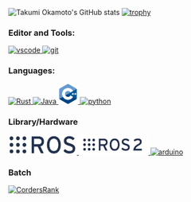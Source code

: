 ![Takumi Okamoto's GitHub stats](https://github-readme-stats.vercel.app/api?username=MrBearing&show_icons=true&count_private=true&theme=chartreuse-dark)
[![trophy](https://github-profile-trophy.vercel.app/?username=MrBearing)](https://github.com/ryo-ma/github-profile-trophy)

<h3 align="left">Editor and Tools:</h3>
<p align="left"> 
  <a href="https://code.visualstudio.com/" target="_blank"> <img src="https://www.vectorlogo.zone/logos/visualstudio_code/visualstudio_code-icon.svg" alt="vscode" width="40" height="40"/> </a> 
  <a href="https://git-scm.com/" target="_blank"> <img src="https://www.vectorlogo.zone/logos/git-scm/git-scm-icon.svg" alt="git" width="40" height="40"/> </a> 
</p>

<h3 align="left">Languages:</h3>
<p align="left"> 
  <a href="https://www.rust-lang.org/" target="_blank"> <img src="https://www.vectorlogo.zone/logos/rust-lang/rust-lang-icon.svg" alt="Rust" width="40" height="40"/> </a>
  <a href="https://www.java.com/" target="_blank"> <img src="https://www.vectorlogo.zone/logos/java/java-icon.svg" alt="Java" width="40" height="40"/> </a>
  <a href="https://isocpp.org/" target="_blank"> <img src="https://raw.githubusercontent.com/devicons/devicon/master/icons/cplusplus/cplusplus-original.svg" alt="cplusplus" width="40" height="40"/> </a>  
  <a href="https://www.python.org/" target="_blank"> <img src="https://www.vectorlogo.zone/logos/python/python-icon.svg" alt="python" width="40" height="40"/> </a> 
</p>

<h3 align="left">Library/Hardware</h3>
<p align="left">
  <a href="https://www.ros.org/" target="_blank"> <img src="./img/ROS_logo_color.svg" alt="ROS" height="40"/> </a>
  <a href="https://www.ros.org/" target="_blank"> <img src="./img/ROS2_Color.svg" alt="ROS"  height="40"/> </a>
  <a href="https://www.arduino.cc/" target="_blank"> <img src="https://cdn.worldvectorlogo.com/logos/arduino-1.svg" alt="arduino" width="40" height="40"/> </a>
</p>
<h3 align="left">Batch</h3>
<p align="left">
<a href="https://profile.codersrank.io/user/mrbearing/" target="_blank">
<img
  src="https://cr-ss-service.azurewebsites.net/api/ScreenShot?widget=summary&username=MrBearing&badges=3&show-avatar=true&branding=false"
  alt="CordersRank"
/></a>
</p>
